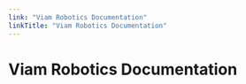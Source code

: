 ```yaml
---
link: "Viam Robotics Documentation"
linkTitle: "Viam Robotics Documentation"
---
```

# Viam Robotics Documentation